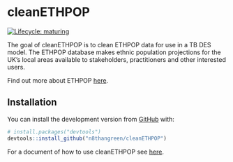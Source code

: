 
<!-- README.md is generated from README.Rmd. Please edit that file -->

# cleanETHPOP

<!-- badges: start -->

[![Lifecycle:
maturing](https://img.shields.io/badge/lifecycle-maturing-blue.svg)](https://www.tidyverse.org/lifecycle/#maturing)
<!-- badges: end -->

The goal of cleanETHPOP is to clean ETHPOP data for use in a TB DES
model. The ETHPOP database makes ethnic population projections for the
UK’s local areas available to stakeholders, practitioners and other
interested users.

Find out more about ETHPOP [here](http://www.ethpop.org/what.html).

## Installation

You can install the development version from
[GitHub](https://github.com/) with:

``` r
# install.packages("devtools")
devtools::install_github("n8thangreen/cleanETHPOP")
```

For a document of how to use cleanETHPOP see
[here](https://ETHPOP-and-ETS.github.io/cleanETHPOP/how-to-use-package.html).
